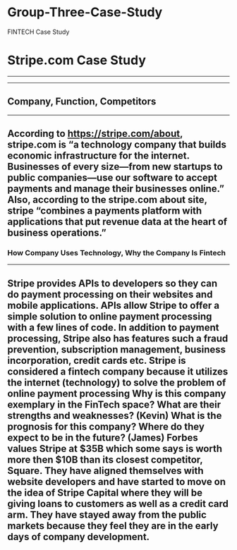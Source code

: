 # Group-Three-Case-Study
FINTECH Case Study

# Stripe.com Case Study
---


---
## Company, Function, Competitors
---
According to https://stripe.com/about, stripe.com is “a technology company that builds economic infrastructure for the internet. Businesses of every size—from new startups to public companies—use our software to accept payments and manage their businesses online.” Also, according to the stripe.com about site, stripe “combines a payments platform with applications that put revenue data at the heart of business operations.”
---
### How Company Uses Technology, Why the Company Is Fintech
---
Stripe provides APIs to developers so they can do payment processing on their websites and mobile applications. APIs  allow Stripe to offer a simple solution to online payment processing with a few lines of code. In addition to payment processing, Stripe also has features such a fraud prevention, subscription management, business incorporation, credit cards etc.
Stripe is considered a fintech company because it utilizes the internet (technology) to solve the problem of online payment processing
Why is this company exemplary in the FinTech space? What are their strengths and weaknesses? (Kevin)
What is the prognosis for this company? Where do they expect to be in the future? (James)
Forbes values Stripe at $35B which some says is worth more then $10B than its closest competitor, Square. They have aligned themselves with website developers and have started to move on the idea of Stripe Capital where they will be giving loans to customers as well as a credit card arm. They have stayed away from the public markets because they feel they are in the early days of company development.
---
